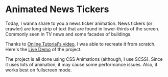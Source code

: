 # Animated News Tickers

Today, I wanna share to you a news ticker animation. News tickers (or crawler) are long strip of text that are found in lower-thirds of the screen. Commonly seen in TV news and some facades of buildings.

Thanks to [Online Tutorial's video](https://youtu.be/3T4rD_P2nc8), I was able to recreate it from scratch. 
Here's the [Live Demo](https://codepen.io/Scept3r-ethan/full/yLbVNXR) of the project.

The project is all done using CSS Animations (although, I use SCSS). Since it uses lots of animation, it may cause some performance issues. Also, it works best on fullscreen mode.
